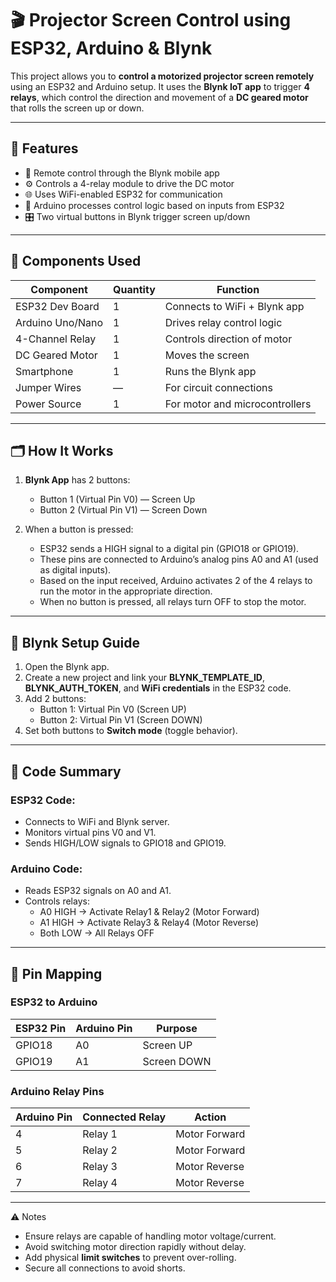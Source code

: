 # 🎬 Projector Screen Control using ESP32, Arduino & Blynk

This project allows you to **control a motorized projector screen remotely** using an ESP32 and Arduino setup. It uses the **Blynk IoT app** to trigger **4 relays**, which control the direction and movement of a **DC geared motor** that rolls the screen up or down.

---

## 🔧 Features

- 📱 Remote control through the Blynk mobile app
- ⚙️ Controls a 4-relay module to drive the DC motor
- 🌐 Uses WiFi-enabled ESP32 for communication
- 🧠 Arduino processes control logic based on inputs from ESP32
- 🎛️ Two virtual buttons in Blynk trigger screen up/down

---

## 🧰 Components Used

| Component         | Quantity | Function                        |
|-------------------|----------|---------------------------------|
| ESP32 Dev Board   | 1        | Connects to WiFi + Blynk app    |
| Arduino Uno/Nano  | 1        | Drives relay control logic      |
| 4-Channel Relay   | 1        | Controls direction of motor     |
| DC Geared Motor   | 1        | Moves the screen                |
| Smartphone        | 1        | Runs the Blynk app              |
| Jumper Wires      | —        | For circuit connections         |
| Power Source      | 1        | For motor and microcontrollers  |

---

## 🗂️ How It Works

1. **Blynk App** has 2 buttons:
   - Button 1 (Virtual Pin V0) — Screen Up
   - Button 2 (Virtual Pin V1) — Screen Down

2. When a button is pressed:
   - ESP32 sends a HIGH signal to a digital pin (GPIO18 or GPIO19).
   - These pins are connected to Arduino’s analog pins A0 and A1 (used as digital inputs).
   - Based on the input received, Arduino activates 2 of the 4 relays to run the motor in the appropriate direction.
   - When no button is pressed, all relays turn OFF to stop the motor.

---

## 📲 Blynk Setup Guide

1. Open the Blynk app.
2. Create a new project and link your **BLYNK_TEMPLATE_ID**, **BLYNK_AUTH_TOKEN**, and **WiFi credentials** in the ESP32 code.
3. Add 2 buttons:
   - Button 1: Virtual Pin V0 (Screen UP)
   - Button 2: Virtual Pin V1 (Screen DOWN)
4. Set both buttons to **Switch mode** (toggle behavior).

---

## 🧾 Code Summary

### ESP32 Code:
- Connects to WiFi and Blynk server.
- Monitors virtual pins V0 and V1.
- Sends HIGH/LOW signals to GPIO18 and GPIO19.

### Arduino Code:
- Reads ESP32 signals on A0 and A1.
- Controls relays:
  - A0 HIGH → Activate Relay1 & Relay2 (Motor Forward)
  - A1 HIGH → Activate Relay3 & Relay4 (Motor Reverse)
  - Both LOW → All Relays OFF

---

## 🔌 Pin Mapping

### ESP32 to Arduino

| ESP32 Pin | Arduino Pin | Purpose        |
|-----------|-------------|----------------|
| GPIO18    | A0          | Screen UP      |
| GPIO19    | A1          | Screen DOWN    |

### Arduino Relay Pins

| Arduino Pin | Connected Relay | Action             |
|-------------|------------------|-------------------|
| 4           | Relay 1          | Motor Forward     |
| 5           | Relay 2          | Motor Forward     |
| 6           | Relay 3          | Motor Reverse     |
| 7           | Relay 4          | Motor Reverse     |

---

⚠️ Notes

- Ensure relays are capable of handling motor voltage/current.
- Avoid switching motor direction rapidly without delay.
- Add physical **limit switches** to prevent over-rolling.
- Secure all connections to avoid shorts.
